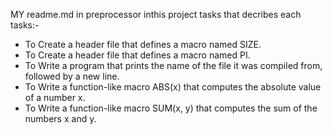 MY readme.md in preprocessor inthis project tasks that decribes each tasks:-
- To Create a header file that defines a macro named SIZE.
- To Create a header file that defines a macro named PI.
- To Write a program that prints the name of the file it was compiled from, followed by a new line.
- To Write a function-like macro ABS(x) that computes the absolute value of a number x.
- To  Write a function-like macro SUM(x, y) that computes the sum of the numbers x and y.
